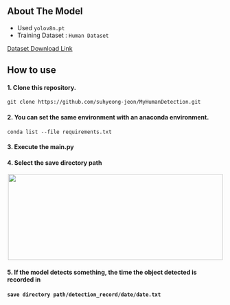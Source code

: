 ## About The Model

* Used `yolov8n.pt`
* Training Dataset : `Human Dataset`

[Dataset Download Link](https://www.kaggle.com/datasets/fareselmenshawii/human-dataset)

## How to use

#### 1. Clone this repository.
    git clone https://github.com/suhyeong-jeon/MyHumanDetection.git

#### 2. You can set the same environment with an anaconda environment.
    conda list --file requirements.txt

#### 3. Execute the main.py

#### 4. Select the save directory path
<p align="center"><img src="https://github.com/suhyeong-jeon/MyHumanDetection/assets/70623959/65312ce8-336c-4881-8ad1-75fb63738b15" width="500px" height="200px"></p>

#### 5. If the model detects something, the time the object detected is recorded in 
####   `save directory path/detection_record/date/date.txt`
